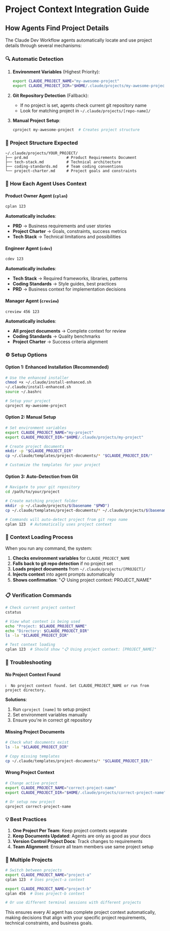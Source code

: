 # Project Context Integration Guide

## How Agents Find Project Details

The Claude Dev Workflow agents automatically locate and use project details through several mechanisms:

### 🔍 **Automatic Detection**

1. **Environment Variables** (Highest Priority):
   ```bash
   export CLAUDE_PROJECT_NAME="my-awesome-project"
   export CLAUDE_PROJECT_DIR="$HOME/.claude/projects/my-awesome-project"
   ```

2. **Git Repository Detection** (Fallback):
   - If no project is set, agents check current git repository name
   - Look for matching project in `~/.claude/projects/[repo-name]/`

3. **Manual Project Setup**:
   ```bash
   cproject my-awesome-project  # Creates project structure
   ```

### 📂 **Project Structure Expected**

```
~/.claude/projects/YOUR_PROJECT/
├── prd.md                 # Product Requirements Document
├── tech-stack.md          # Technical architecture
├── coding-standards.md    # Team coding conventions
└── project-charter.md     # Project goals and constraints
```

### 🤖 **How Each Agent Uses Context**

#### **Product Owner Agent (`cplan`)**
```bash
cplan 123
```
**Automatically includes**:
- **PRD** → Business requirements and user stories
- **Project Charter** → Goals, constraints, success metrics
- **Tech Stack** → Technical limitations and possibilities

#### **Engineer Agent (`cdev`)**
```bash
cdev 123
```
**Automatically includes**:
- **Tech Stack** → Required frameworks, libraries, patterns
- **Coding Standards** → Style guides, best practices
- **PRD** → Business context for implementation decisions

#### **Manager Agent (`creview`)**
```bash
creview 456 123
```
**Automatically includes**:
- **All project documents** → Complete context for review
- **Coding Standards** → Quality benchmarks
- **Project Charter** → Success criteria alignment

### ⚙️ **Setup Options**

#### **Option 1: Enhanced Installation (Recommended)**
```bash
# Use the enhanced installer
chmod +x ~/.claude/install-enhanced.sh
~/.claude/install-enhanced.sh
source ~/.bashrc

# Setup your project
cproject my-awesome-project
```

#### **Option 2: Manual Setup**
```bash
# Set environment variables
export CLAUDE_PROJECT_NAME="my-project"
export CLAUDE_PROJECT_DIR="$HOME/.claude/projects/my-project"

# Create project documents
mkdir -p "$CLAUDE_PROJECT_DIR"
cp ~/.claude/templates/project-documents/* "$CLAUDE_PROJECT_DIR/"

# Customize the templates for your project
```

#### **Option 3: Auto-Detection from Git**
```bash
# Navigate to your git repository
cd /path/to/your/project

# Create matching project folder
mkdir -p ~/.claude/projects/$(basename "$PWD")
cp ~/.claude/templates/project-documents/* ~/.claude/projects/$(basename "$PWD")/

# Commands will auto-detect project from git repo name
cplan 123  # Automatically uses project context
```

### 🔄 **Context Loading Process**

When you run any command, the system:

1. **Checks environment variables** for `CLAUDE_PROJECT_NAME`
2. **Falls back to git repo detection** if no project set
3. **Loads project documents** from `~/.claude/projects/[PROJECT]/`
4. **Injects context** into agent prompts automatically
5. **Shows confirmation**: "📋 Using project context: PROJECT_NAME"

### 📋 **Verification Commands**

```bash
# Check current project context
cstatus

# View what context is being used
echo "Project: $CLAUDE_PROJECT_NAME"
echo "Directory: $CLAUDE_PROJECT_DIR"
ls -la "$CLAUDE_PROJECT_DIR"

# Test context loading
cplan 123  # Should show "📋 Using project context: [PROJECT_NAME]"
```

### 🚨 **Troubleshooting**

#### **No Project Context Found**
```
ℹ️  No project context found. Set CLAUDE_PROJECT_NAME or run from project directory.
```
**Solutions**:
1. Run `cproject [name]` to setup project
2. Set environment variables manually
3. Ensure you're in correct git repository

#### **Missing Project Documents**
```bash
# Check what documents exist
ls -la "$CLAUDE_PROJECT_DIR"

# Copy missing templates
cp ~/.claude/templates/project-documents/* "$CLAUDE_PROJECT_DIR/"
```

#### **Wrong Project Context**
```bash
# Change active project
export CLAUDE_PROJECT_NAME="correct-project-name"
export CLAUDE_PROJECT_DIR="$HOME/.claude/projects/correct-project-name"

# Or setup new project
cproject correct-project-name
```

### 💡 **Best Practices**

1. **One Project Per Team**: Keep project contexts separate
2. **Keep Documents Updated**: Agents are only as good as your docs
3. **Version Control Project Docs**: Track changes to requirements
4. **Team Alignment**: Ensure all team members use same project setup

### 🔄 **Multiple Projects**

```bash
# Switch between projects
export CLAUDE_PROJECT_NAME="project-a"
cplan 123  # Uses project-a context

export CLAUDE_PROJECT_NAME="project-b"  
cplan 456  # Uses project-b context

# Or use different terminal sessions with different projects
```

This ensures every AI agent has complete project context automatically, making decisions that align with your specific project requirements, technical constraints, and business goals.
